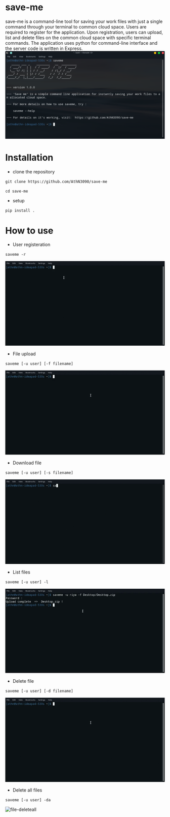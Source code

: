 # save-me
save-me is a command-line tool for saving your work files with just a single command through your terminal to common cloud space. Users are required to register for the application. Upon registration, users can upload, list and delete files on the common cloud space with specific terminal commands. The application uses python for command-line interface and the server code is written in Express. 
![front](/Screenshots/saveme-front.png)
# Installation
* clone the repository
```
git clone https://github.com/AthN3090/save-me
```
```
cd save-me
```
* setup
```
pip install .
```
# How to use

* User registeration 
```
saveme -r
```
![registeration](Screenshots/save-me-reg.gif)

* File upload
```
saveme [-u user] [-f filename]
```
![file-upload](/Screenshots/save-me-upload.gif)


* Download file
```
saveme [-u user] [-s filename]
```
![file-save](/Screenshots/saveme-save.gif)


* List files
```
saveme [-u user] -l
```
![file-list](/Screenshots/saveme-listfile.gif)

* Delete file
```
saveme [-u user] [-d filename]
```
![file-delete](/Screenshots/save-me-upload.gif)

* Delete all files
```
saveme [-u user] -da
```
![file-deleteall](/Screenshots/save-me-empty.gif)
